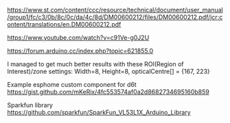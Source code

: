 https://www.st.com/content/ccc/resource/technical/document/user_manual/group1/fc/c3/0b/8c/0c/da/4c/8d/DM00600212/files/DM00600212.pdf/jcr:content/translations/en.DM00600212.pdf

https://www.youtube.com/watch?v=c91Ve-g0J2U

https://forum.arduino.cc/index.php?topic=621855.0

I managed to get much better results with these ROI(Region of Interest)/zone settings: Width=8, Height=8, opticalCentre[] = {167, 223}


Example esphome custom component for d6t
https://gist.github.com/mKeRix/4fc553574af0a2d8682734695160b859

Sparkfun library
https://github.com/sparkfun/SparkFun_VL53L1X_Arduino_Library
